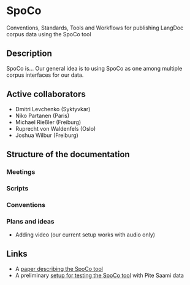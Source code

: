 # SpoCo
Conventions, Standards, Tools and Workflows for publishing LangDoc corpus data using the SpoCo tool

## Description
SpoCo is…
Our general idea is to using SpoCo as one among multiple corpus interfaces for our data. 

## Active collaborators
* Dmitri Levchenko (Syktyvkar)
* Niko Partanen (Paris)
* Michael Rießler (Freiburg)
* Ruprecht von Waldenfels (Oslo)
* Joshua Wilbur (Freiburg)

## Structure of the documentation

### Meetings

### Scripts

### Conventions

### Plans and ideas
* Adding video (our current setup works with audio only)

## Links
* A [paper describing the SpoCo tool](http://www.academia.edu/32119834/Ruprecht_von_Waldenfels_Micha%C5%82_Wo%C5%BAniak_t.a._._SpoCo_-a_simple_and_adaptable_web_interface_for_dialect_corpora._Accepted_for_Journal_for_Language_Technology_and_Computational_Linguistic)
* A preliminary [setup for testing the SpoCo tool](http://parasolcorpus.org/Glossed/) with Pite Saami data

